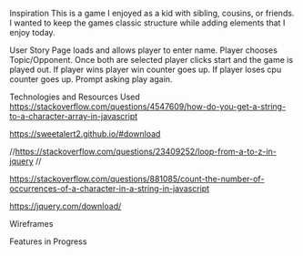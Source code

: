 Inspiration
This is a game I enjoyed as a kid with sibling, cousins, or friends.  I wanted to keep the games classic structure while adding elements that I enjoy today.

User Story
Page loads and allows player to enter name.  Player chooses Topic/Opponent.  Once both are selected player clicks start and the game is played out.  If player wins player win counter goes up.  If player loses cpu counter goes up.  Prompt asking play again.



Technologies and Resources Used
https://stackoverflow.com/questions/4547609/how-do-you-get-a-string-to-a-character-array-in-javascript

https://sweetalert2.github.io/#download

//https://stackoverflow.com/questions/23409252/loop-from-a-to-z-in-jquery
// 

https://stackoverflow.com/questions/881085/count-the-number-of-occurrences-of-a-character-in-a-string-in-javascript

https://jquery.com/download/


Wireframes




Features in Progress
